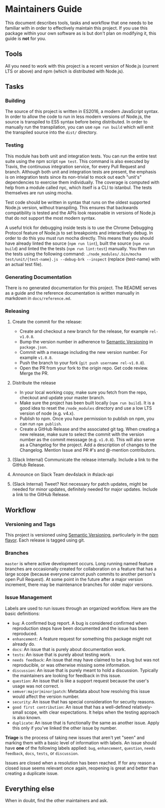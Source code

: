 # Maintainers Guide

This document describes tools, tasks and workflow that one needs to be familiar with in order to effectively maintain
this project. If you use this package within your own software as is but don't plan on modifying it, this guide is
**not** for you.

## Tools

All you need to work with this project is a recent version of Node.js (current LTS or above) and npm
(which is distributed with Node.js).

## Tasks

### Building

The source of this project is written in ES2016, a modern JavaScript syntax. In order to allow the
code to run in less modern versions of Node.js, the source is transpiled to ES5 syntax before
being distributed. In order to manually run the transpilation, you can use `npm run build` which
will emit the transpiled source into the `dist/` directory.

### Testing

This module has both unit and integration tests. You can run the entire test suite using the npm
script `npm test`. This command is also executed by Travis, the continuous integration service, for
every Pull Request and branch. Although both unit and integration tests are present, the emphasis
is on integration tests since its non-trivial to mock out each "unit's" dependencies to exercise
them individually. The coverage is computed with help from a module called nyc, which itself is a
CLI to istanbul. The tests themselves are run using mocha.

Test code should be written in syntax that runs on the oldest supported Node.js version, without
transpiling. This ensures that backwards compatibility is tested and the APIs look reasonable in
versions of Node.js that do not support the most modern syntax.

A useful trick for debugging inside tests is to use the Chrome Debugging Protocol feature of Node.js
to set breakpoints and interactively debug. In order to do this you must run mocha directly. This
means that you should have already linted the source (`npm run lint`), built the source
(`npm run build`) and linted the the tests (`npm run lint:test`) manually. You then run the tests
using the following command: `./node_modules/.bin/mocha test/unit/{test-name}.js --debug-brk --inspect`
(replace {test-name} with an actual test file).

### Generating Documentation

There is no generated documentation for this project. The README serves as a guide and the reference
documentation is written manually in markdown in `docs/reference.md`.

### Releasing

1.  Create the commit for the release:
    *  Create and checkout a new branch for the release, for example `rel-v1.0.8`.
    *  Bump the version number in adherence to [Semantic Versioning](http://semver.org/) in `package.json`.
    *  Commit with a message including the new version number. For example `v1.0.8`.
    *  Push the branch to your fork (`git push username rel-v1.0.8`).
    *  Open the PR from your fork to the origin repo. Get code review. Merge the PR.

2.  Distribute the release
    *  In your local working copy, make sure you fetch from the repo, checkout and update your master branch.
    *  Make sure the project has been built locally (`npm run build`). It is a good idea to reset the
       `/node_modules` directory and use a low LTS version of node (e.g. v4.x).
    *  Publish to npm. Once you have permission to publish on npm, you can run `npm publish`.
    *  Create a GitHub Release and the associated git tag. When creating a new release, make sure to
       select the commit with the version number as the commit messsage (e.g. `v1.0.8`). This will also
       serve as a Changelog for the project. Add a description of changes to the Changelog. Mention Issue
       and PR #'s and @-mention contributors.

3.  (Slack Internal) Communicate the release internally. Include a link to the GitHub Release.

4.  Announce on Slack Team dev4slack in #slack-api

5.  (Slack Internal) Tweet? Not necessary for patch updates, might be needed for minor updates,
    definitely needed for major updates. Include a link to the GitHub Release.

## Workflow

### Versioning and Tags

This project is versioned using [Semantic Versioning](http://semver.org/), particularly in the
[npm flavor](https://docs.npmjs.com/getting-started/semantic-versioning). Each release is tagged
using git.

### Branches

`master` is where active development occurs. Long running named feature branches are occasionally
created for collaboration on a feature that has a large scope (because everyone cannot push commits
to another person's open Pull Request). At some point in the future after a major version increment,
there may be maintenance branches for older major versions.

### Issue Management

Labels are used to run issues through an organized workflow. Here are the basic definitions:

*  `bug`: A confirmed bug report. A bug is considered confirmed when reproduction steps have been
   documented and the issue has been reproduced.
*  `enhancement`: A feature request for something this package might not already do.
*  `docs`: An issue that is purely about documentation work.
*  `tests`: An issue that is purely about testing work.
*  `needs feedback`: An issue that may have claimed to be a bug but was not reproducible, or was otherwise missing some information.
*  `discussion`: An issue that is purely meant to hold a discussion. Typically the maintainers are looking for feedback in this issue.
*  `question`: An issue that is like a support request because the user's usage was not correct.
*  `semver:major|minor|patch`: Metadata about how resolving this issue would affect the version number.
*  `security`: An issue that has special consideration for security reasons.
*  `good first contribution`: An issue that has a well-defined relatively-small scope, with clear expectations. It helps when the testing approach is also known.
*  `duplicate`: An issue that is functionally the same as another issue. Apply this only if you've linked the other issue by number.

**Triage** is the process of taking new issues that aren't yet "seen" and marking them with a basic
level of information with labels. An issue should have **one** of the following labels applied:
`bug`, `enhancement`, `question`, `needs feedback`, `docs`, `tests`, or `discussion`.

Issues are closed when a resolution has been reached. If for any reason a closed issue seems
relevant once again, reopening is great and better than creating a duplicate issue.

## Everything else

When in doubt, find the other maintainers and ask.
